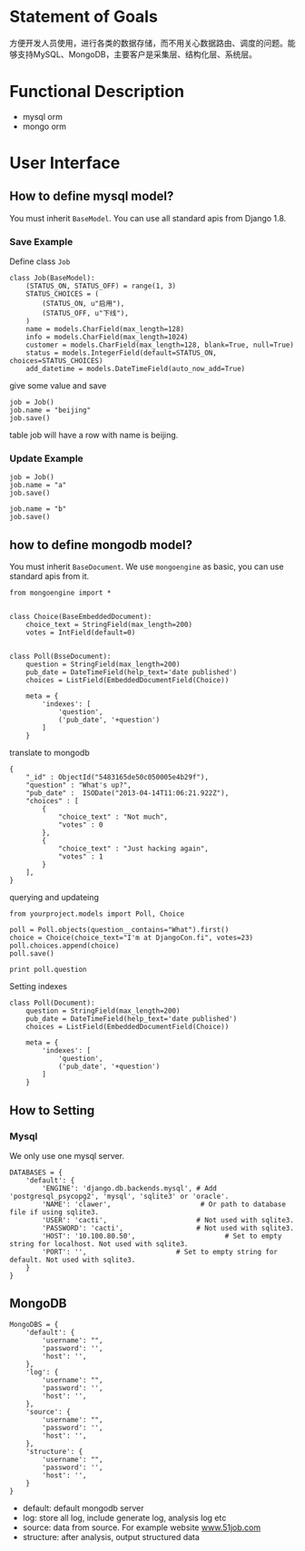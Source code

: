 # Statement of Goals

方便开发人员使用，进行各类的数据存储，而不用关心数据路由、调度的问题。能够支持MySQL、MongoDB，主要客户是采集层、结构化层、系统层。

# Functional Description

- mysql orm
- mongo orm

# User Interface

## How to define mysql model?

You must inherit `BaseModel`. You can use all standard apis from Django 1.8.

### Save Example

Define class `Job`

    class Job(BaseModel):
        (STATUS_ON, STATUS_OFF) = range(1, 3)
	    STATUS_CHOICES = (
	        (STATUS_ON, u"启用"),
	        (STATUS_OFF, u"下线"),
	    )
	    name = models.CharField(max_length=128)
	    info = models.CharField(max_length=1024)
	    customer = models.CharField(max_length=128, blank=True, null=True)
	    status = models.IntegerField(default=STATUS_ON, choices=STATUS_CHOICES)
	    add_datetime = models.DateTimeField(auto_now_add=True)


give some value and save
    
    job = Job()
    job.name = "beijing"
    job.save()
    
table job will have a row with name is beijing.


### Update Example

    job = Job()
    job.name = "a"
    job.save()
    
    job.name = "b"
    job.save()



## how to define mongodb model?

You must inherit `BaseDocument`. We use `mongoengine` as basic, you can use standard apis from it.

    from mongoengine import *
    
    
	class Choice(BaseEmbeddedDocument):
	    choice_text = StringField(max_length=200)
	    votes = IntField(default=0)
	    
    
	class Poll(BsseDocument):
	    question = StringField(max_length=200)
	    pub_date = DateTimeField(help_text='date published')
	    choices = ListField(EmbeddedDocumentField(Choice))
	
	    meta = {
	        'indexes': [
	            'question', 
	            ('pub_date', '+question')
	        ]
	    }
	    
translate to mongodb

	{
	    "_id" : ObjectId("5483165de50c050005e4b29f"),
	    "question" : "What's up?",
	    "pub_date" :  ISODate("2013-04-14T11:06:21.922Z"),
	    "choices" : [
	        {
	            "choice_text" : "Not much",
	            "votes" : 0
	        },
	        {
	            "choice_text" : "Just hacking again",
	            "votes" : 1
	        }
	    ],
	}
	    

querying and updateing
	
	from yourproject.models import Poll, Choice
	
	poll = Poll.objects(question__contains="What").first()
	choice = Choice(choice_text="I'm at DjangoCon.fi", votes=23)
	poll.choices.append(choice)
	poll.save()
	
	print poll.question

Setting indexes

	class Poll(Document):
	    question = StringField(max_length=200)
	    pub_date = DateTimeField(help_text='date published')
	    choices = ListField(EmbeddedDocumentField(Choice))
	
	    meta = {
	        'indexes': [
	            'question', 
	            ('pub_date', '+question')
	        ]
	    }


## How to Setting

### Mysql 

We only use one mysql server. 
	
	DATABASES = {
	    'default': {
	        'ENGINE': 'django.db.backends.mysql', # Add 'postgresql_psycopg2', 'mysql', 'sqlite3' or 'oracle'.
	        'NAME': 'clawer',                      # Or path to database file if using sqlite3.
	        'USER': 'cacti',                      # Not used with sqlite3.
	        'PASSWORD': 'cacti',                  # Not used with sqlite3.
	        'HOST': '10.100.80.50',                      # Set to empty string for localhost. Not used with sqlite3.
	        'PORT': '',                      # Set to empty string for default. Not used with sqlite3.
	    }
	}
	    
## MongoDB

    MongoDBS = {
        'default': {
            'username': "",
            'password': '',
            'host': '',
        },
        'log': {
            'username': "",
            'password': '',
            'host': '',
        },
        'source': {
            'username': "",
            'password': '',
            'host': '',
        },
        'structure': {
            'username': "",
            'password': '',
            'host': '',
        }
    }
    
- default: default mongodb server
- log: store all log, include generate log, analysis log etc
- source: data from source. For example website www.51job.com
- structure: after analysis, output structured data



